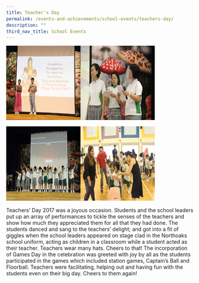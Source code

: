 ```yaml
---
title: Teacher's Day
permalink: /events-and-achievements/school-events/teachers-day/
description: ""
third_nav_title: School Events
---
```



 <div class="image123">
        <img src="/images/teacher1.jpg" height="200" width="200" style="float:left">
        <p></p>
        <img class="middle-img" src="/images/teacher2.jpg"/ height="200" width="200">
        <p></p>
 </div>
 
 <div class="image123">
        <img src="/images/teacher3.jpg" height="200" width="200" style="float:left">
        <p></p>
        <img class="middle-img" src="/images/teacher4.jpg"/ height="200" width="200">
        <p></p>
      
Teachers’ Day 2017 was a joyous occasion. Students and the school leaders put up an array of performances to tickle the senses of the teachers and show how much they appreciated them for all that they had done. The students danced and sang to the teachers’ delight; and got into a fit of giggles when the school leaders appeared on stage clad in the Northoaks school uniform, acting as children in a classroom while a student acted as their teacher. Teachers wear many hats. Cheers to that! The incorporation of Games Day in the celebration was greeted with joy by all as the students participated in the games which included station games, Captain’s Ball and Floorball. Teachers were facilitating, helping out and having fun with the students even on their big day. Cheers to them again!
	
	
	
	
	
	
	
	
	
	
	